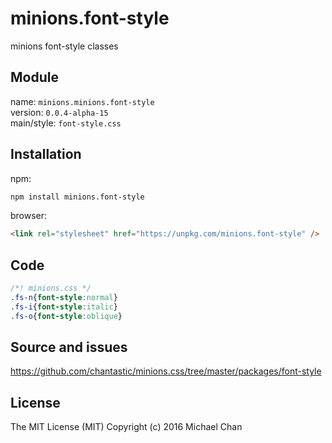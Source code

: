 # minions.font-style
minions font-style classes

## Module
name: `minions.minions.font-style`  
version: `0.0.4-alpha-15`  
main/style: `font-style.css`  

## Installation
npm:
```bash
npm install minions.font-style
```

browser:
```html
<link rel="stylesheet" href="https://unpkg.com/minions.font-style" />
```

## Code
```css
/*! minions.css */
.fs-n{font-style:normal}
.fs-i{font-style:italic}
.fs-o{font-style:oblique}

```

## Source and issues

https://github.com/chantastic/minions.css/tree/master/packages/font-style

## License

The MIT License (MIT)
Copyright (c) 2016 Michael Chan